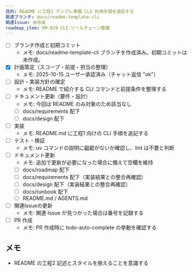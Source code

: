 ```yaml
---
目的: README に工程1 テンプレ準備 CLI 利用手順を追記する
関連ブランチ: docs/readme-template-cli
関連Issue: 未作成
roadmap_item: RM-019 CLI ツールチェーン整備
---
```


- [ ] ブランチ作成と初期コミット
  - メモ: docs/readme-template-cli ブランチを作成済み。初期コミットは未作成。
- [x] 計画策定（スコープ・前提・担当の整理）
  - メモ: 2025-10-15 ユーザー承認済み（チャット返信 "ok"）
- [ ] 設計・実装方針の確定
  - メモ: README で紹介する CLI コマンドと前提条件を整理する
- [ ] ドキュメント更新（要件・設計）
  - メモ: 今回は README のみ対象のため該当なし
  - [ ] docs/requirements 配下
  - [ ] docs/design 配下
- [ ] 実装
  - メモ: README.md に工程1 向けの CLI 手順を追記する
- [ ] テスト・検証
  - メモ: uv コマンドの説明に齟齬がないか確認し、lint は不要と判断
- [ ] ドキュメント更新
  - メモ: 追加で更新が必要になった場合に備えて空欄を維持
  - [ ] docs/roadmap 配下
  - [ ] docs/requirements 配下（実装結果との整合再確認）
  - [ ] docs/design 配下（実装結果との整合再確認）
  - [ ] docs/runbook 配下
  - [ ] README.md / AGENTS.md
- [ ] 関連Issueの更新
  - メモ: 関連 Issue が見つかった場合は番号を記録する
- [ ] PR 作成
  - メモ: PR 作成時に todo-auto-complete の挙動を確認する

## メモ
- README の工程2 記述とスタイルを揃えることを意識する
